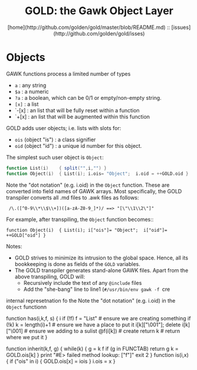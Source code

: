 <a name=top>
<h1 align=center>GOLD: the Gawk Object Layer</h1>
<p  align=center>
[home](http://github.com/golden/gold/master/blob/README.md) :: 
[issues](http://github.com/golden/gold/isses) 
</p>

# Objects

GAWK functions process  a limited number of types

- `a` : any string
- `$a` : a numeric
- `?a` : a boolean, which can be 0/1 or empty/non-empty string.
- `[x]` : a list
- `-[x] : an list that will be fully reset within a function
- `+[x] : an list that will be augmented within this function

GOLD adds user objects; i.e. lists with slots for:

- `ois` (object "is") : a class signifier
- `oid` (object "id") : a unique id number for this object.

The simplest such user object is `Object`:

```awk
function List(i)    { split("",i,"") }
function Object(i)  { List(i); i.ois= "Object";  i.oid = ++GOLD.oid }
```

Note the "dot notation" (e.g. i.oid) in the `Object` function. These
are converted into field names of GAWK arrays. Most specifically, the GOLD transpiler
converts all  .md files to .awk files as follows:

     /\.([^0-9\\*\\$\\+])([a-zA-Z0-9_]*)/ ==> "[\"\\1\\2\"]"

For example, after transpiling, the `Object` function becomes::

    function Object(i)  { List(i); i["ois"]= "Object";  i["oid"]= ++GOLD["oid"] }

Notes:
- GOLD strives to minimize its intrusion to the global space. Hence, all its bookkeeping
  is done as fields of the `GOLD` variables.
- The GOLD transpiler generates stand-alone GAWK files. Apart from the above
  transpiling, GOLD will:
  - Recursively include the text of any `@include` files
  - Add the "she-bang" line to line1 (`#/usr/bin/env gawk -f `cre

 internal represetnation fo the
Note the "dot notation" (e.g. i.oid) in the `Object` functionn

function has(i,k,f, s) { i
   if (!f) f = "List"               # ensure we are creating something
   if (!k) k = length(i)+1          # ensure we have a place to put it
   i[k]["\001"]; delete i[k]["\001] # ensure we adding to a sulist
   @f(i[k])                         # create
   return k                         # return where we put it
}

function inherit(k,f,   g) {
  while(k) {
    g = k f
    if (g in FUNCTAB) return g
    k = GOLD.ois[k]
  }
  print "#E> failed method lookup: ["f"]"
  exit 2
}
function is(i,x) {
  if ("ois" in i) { GOLD.ois[x] = iois }
  i.ois = x
}
```
